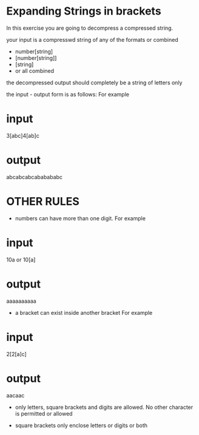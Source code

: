 # Expanding Strings in brackets
In this exercise you are going to decompress a compressed string.

your input is a compresswd string of any of the formats or combined
- number[string]
- [number[string]]
- [string]
- or all combined

the decompressed output should completely be a string of letters only

the input - output form is as follows:
For example

# input
3[abc]4[ab]c

# output
abcabcabcababababc

# OTHER RULES
- numbers can have more than one digit.
For example

# input
10a or 10[a]

# output
aaaaaaaaaa

- a bracket can exist inside another bracket
For example

# input
2[2[a]c]

# output
aacaac

- only letters, square brackets and digits are allowed. No other character is permitted or allowed

- square brackets only enclose letters or digits or both
